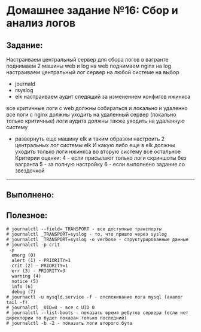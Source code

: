 # **Домашнее задание №16: Сбор и анализ логов**

## **Задание:**
Настраиваем центральный сервер для сбора логов
в вагранте поднимаем 2 машины web и log
на web поднимаем nginx
на log настраиваем центральный лог сервер на любой системе на выбор
- journald
- rsyslog
- elk
настраиваем аудит следящий за изменением конфигов нжинкса

все критичные логи с web должны собираться и локально и удаленно
все логи с nginx должны уходить на удаленный сервер (локально только критичные)
логи аудита должны также уходить на удаленную систему


* развернуть еще машину elk
и таким образом настроить 2 центральных лог системы elk И какую либо еще
в elk должны уходить только логи нжинкса
во вторую систему все остальное
Критерии оценки: 4 - если присылают только логи скриншоты без вагранта
5 - за полную настройку
6 - если выполнено задание со звездочкой

---

## **Выполнено:**


## **Полезное:**

```
# journalctl --field=_TRANSPORT - все доступные транспорты
# journalctl _TRANSPORT=syslog - то, что пришло через syslog
# journalctl _TRANSPORT=syslog -o verbose - структурированные данные
# journalctl -p crit
 -p
  emerg (0)
  alert (1) - PRIORITY=1
  crit (2) - PRIORITY=1
  err (3) - PRIORITY=3
  warning (4)
  notice (5)
  info (6)
  debug (7)
# journactl -u mysqld.service -f - отслеживание лога mysql (аналог tail -f)
# journalctl _UID=0 - все с UID 0
# journalctl --list-boots - показать время ребутов сервера (если нет директории то будет показан только последний)
# journalctl -b -2 - показать логи второго бута
```
